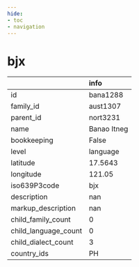 ```yaml
---
hide:
- toc
- navigation
---
```

# bjx
|                      | info        |
|:---------------------|:------------|
| id                   | bana1288    |
| family_id            | aust1307    |
| parent_id            | nort3231    |
| name                 | Banao Itneg |
| bookkeeping          | False       |
| level                | language    |
| latitude             | 17.5643     |
| longitude            | 121.05      |
| iso639P3code         | bjx         |
| description          | nan         |
| markup_description   | nan         |
| child_family_count   | 0           |
| child_language_count | 0           |
| child_dialect_count  | 3           |
| country_ids          | PH          |